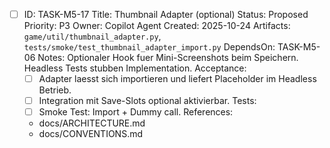 - [ ] ID: TASK-M5-17
  Title: Thumbnail Adapter (optional)
  Status: Proposed
  Priority: P3
  Owner: Copilot Agent
  Created: 2025-10-24
  Artifacts: `game/util/thumbnail_adapter.py`, `tests/smoke/test_thumbnail_adapter_import.py`
  DependsOn: TASK-M5-06
  Notes:
  Optionaler Hook fuer Mini-Screenshots beim Speichern. Headless Tests stubben Implementation.
  Acceptance:
  - [ ] Adapter laesst sich importieren und liefert Placeholder im Headless Betrieb.
  - [ ] Integration mit Save-Slots optional aktivierbar.
  Tests:
  - [ ] Smoke Test: Import + Dummy call.
  References:
  - docs/ARCHITECTURE.md
  - docs/CONVENTIONS.md
